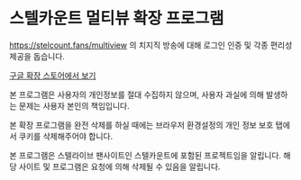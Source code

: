 # 스텔카운트 멀티뷰 확장 프로그램

https://stelcount.fans/multiview 의 치지직 방송에 대해 로그인 인증 및 각종 편리성 제공을 돕습니다.

[구글 확장 스토어에서 보기](https://chromewebstore.google.com/detail/stelcount-multiview-exten/aldeieecngphbbepbpljdafgibcfmima)

본 프로그램은 사용자의 개인정보를 절대 수집하지 않으며, 사용자 과실에 의해 발생하는 문제는 사용자 본인의 책임입니다.

본 확장 프로그램을 완전 삭제를 하실 때에는 브라우저 환경설정의 개인 정보 보호 탭에서 쿠키를 삭제해주어야 합니다.

본 프로그램은 스텔라이브 팬사이트인 스텔카운트에 포함된 프로젝트임을 알립니다. 해당 사이트 및 프로그램은 요청에 의해 삭제될 수 있음을 알립니다.
